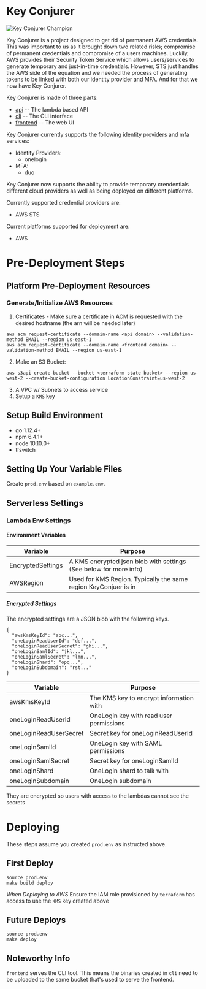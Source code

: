 Key Conjurer
=====
![Key Conjurer Champion](docs/champion.png)

Key Conjurer is a project designed to get rid of permanent AWS credentials. This was important to us as it brought down two related risks; compromise of permanent credentials and compromise of a users machines. Luckily, AWS provides their Security Token Service which allows users/services to generate temporary and just-in-time credentials. However, STS just handles the AWS side of the equation and we needed the process of generating tokens to be linked with both our identity provider and MFA. And for that we now have Key Conjurer.

Key Conjurer is made of three parts:
* [api](./api/README.md) -- The lambda based API
* [cli](./cli/README.md) -- The CLI interface
* [frontend](./frontend/README.md) -- The web UI

Key Conjurer currently supports the following identity providers and mfa services:
  - Identity Providers:
    - onelogin
  - MFA:
    - duo

Key Conjurer now supports the ability to provide temporary crendentials different cloud providers as well as being deployed on different platforms. 

Currently supported credential providers are:
  - AWS STS

Current platforms supported for deployment are:
  - AWS

# Pre-Deployment Steps

## Platform Pre-Deployment Resources
### Generate/Initialize AWS Resources
1. Certificates - Make sure a certificate in ACM is requested with the desired hostname (the arn will be needed later)
```
aws acm request-certificate --domain-name <api domain> --validation-method EMAIL --region us-east-1
aws acm request-certificate --domain-name <frontend domain> --validation-method EMAIL --region us-east-1	
```
2. Make an S3 Bucket:
```
aws s3api create-bucket --bucket <terraform state bucket> --region us-west-2 --create-bucket-configuration LocationConstraint=us-west-2 
```
3. A VPC w/ Subnets to access service
4. Setup a `KMS` key

## Setup Build Environment
  - go 1.12.4+
  - npm 6.4.1+
  - node 10.10.0+
  - tfswitch

## Setting Up Your Variable Files
Create `prod.env` based on `example.env`.

## Serverless Settings
### Lambda Env Settings
#### Environment Variables
| Variable          | Purpose                                                           |
|-------------------|-------------------------------------------------------------------|
| EncryptedSettings | A KMS encrypted json blob with settings (See below for more info) |
| AWSRegion         | Used for KMS Region. Typically the same region KeyConjuer is in   |

##### Encrypted Settings
The encrypted settings are a JSON blob with the following keys.
```
{
  "awsKmsKeyId": "abc...",
  "oneLoginReadUserId": "def...",
  "oneLoginReadUserSecret": "ghi...",
  "oneLoginSamlId": "jkl...",
  "oneLoginSamlSecret": "lmn...",
  "oneLoginShard": "opq...",
  "oneLoginSubdomain": "rst..."
}
```
| Variable               | Purpose                                 |
|------------------------|-----------------------------------------|
| awsKmsKeyId            | The KMS key to encrypt information with |
| oneLoginReadUserId     | OneLogin key with read user permissions |
| oneLoginReadUserSecret | Secret key for oneLoginReadUserId       |
| oneLoginSamlId         | OneLogin key with SAML permissions      |
| oneLoginSamlSecret     | Secret key for oneLoginSamlId           |
| oneLoginShard          | OneLogin shard to talk with             |
| oneLoginSubdomain      | OneLogin subdomain                      |

They are encrypted so users with access to the lambdas cannot see the secrets

# Deploying
These steps assume you created `prod.env` as instructed above.
## First Deploy
```
source prod.env
make build deploy
```
*When Deploying to AWS* Ensure the IAM role provisioned by `terraform` has access to use the `KMS` key created above

## Future Deploys
```
source prod.env
make deploy
```

## Noteworthy Info
`frontend` serves the CLI tool. This means the binaries created in `cli`
need to be uploaded to the same bucket that's used to serve the frontend.
